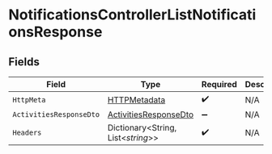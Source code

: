 # NotificationsControllerListNotificationsResponse


## Fields

| Field                                                                     | Type                                                                      | Required                                                                  | Description                                                               |
| ------------------------------------------------------------------------- | ------------------------------------------------------------------------- | ------------------------------------------------------------------------- | ------------------------------------------------------------------------- |
| `HttpMeta`                                                                | [HTTPMetadata](../../Models/Components/HTTPMetadata.md)                   | :heavy_check_mark:                                                        | N/A                                                                       |
| `ActivitiesResponseDto`                                                   | [ActivitiesResponseDto](../../Models/Components/ActivitiesResponseDto.md) | :heavy_minus_sign:                                                        | N/A                                                                       |
| `Headers`                                                                 | Dictionary<String, List<*string*>>                                        | :heavy_check_mark:                                                        | N/A                                                                       |